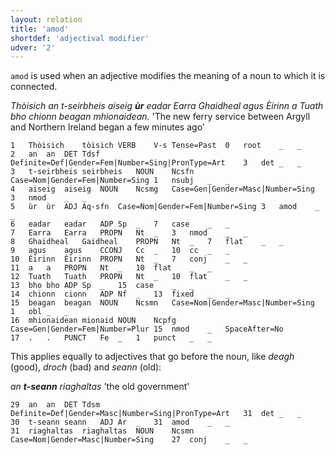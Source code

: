 ```yaml
---
layout: relation
title: 'amod'
shortdef: 'adjectival modifier'
udver: '2'
---
```


`amod` is used when an adjective modifies the meaning of a noun to which it is connected.

_Thòisich an t-seirbheis aiseig <b>ùr</b> eadar Earra Ghaidheal agus Èirinn a Tuath bho chionn beagan mhionaidean._ 'The new ferry service between Argyll and Northern Ireland began a few minutes ago'

~~~ conllu
1	Thòisich	tòisich	VERB	V-s	Tense=Past	0	root	_	_
2	an	an	DET	Tdsf	Definite=Def|Gender=Fem|Number=Sing|PronType=Art	3	det	_	_
3	t-seirbheis	seirbheis	NOUN	Ncsfn	Case=Nom|Gender=Fem|Number=Sing	1	nsubj	_	_
4	aiseig	aiseig	NOUN	Ncsmg	Case=Gen|Gender=Masc|Number=Sing	3	nmod	_	_
5	ùr	ùr	ADJ	Aq-sfn	Case=Nom|Gender=Fem|Number=Sing	3	amod	_	_
6	eadar	eadar	ADP	Sp	_	7	case	_	_
7	Earra	Earra	PROPN	Nt	_	3	nmod	_	_
8	Ghaidheal	Gaidheal	PROPN	Nt	_	7	flat	_	_
9	agus	agus	CCONJ	Cc	_	10	cc	_	_
10	Èirinn	Èirinn	PROPN	Nt	_	7	conj	_	_
11	a	a	PROPN	Nt	_	10	flat	_	_
12	Tuath	Tuath	PROPN	Nt	_	10	flat	_	_
13	bho	bho	ADP	Sp	_	15	case	_	_
14	chionn	cionn	ADP	Nf	_	13	fixed	_	_
15	beagan	beagan	NOUN	Ncsmn	Case=Nom|Gender=Masc|Number=Sing	1	obl	_	_
16	mhionaidean	mionaid	NOUN	Ncpfg	Case=Gen|Gender=Fem|Number=Plur	15	nmod	_	SpaceAfter=No
17	.	.	PUNCT	Fe	_	1	punct	_	_
~~~

This applies equally to adjectives that go before the noun, like _deagh_ (good), _droch_ (bad) and _seann_ (old):

_an <b>t-seann</b> riaghaltas_ 'the old government'

~~~ conllu
29	an	an	DET	Tdsm	Definite=Def|Gender=Masc|Number=Sing|PronType=Art	31	det	_	_
30	t-seann	seann	ADJ	Ar	_	31	amod	_	_
31	riaghaltas	riaghaltas	NOUN	Ncsmn	Case=Nom|Gender=Masc|Number=Sing	27	conj	_	_
~~~
<!-- Interlanguage links updated Po 11. listopadu 2024, 20:10:25 CET -->
